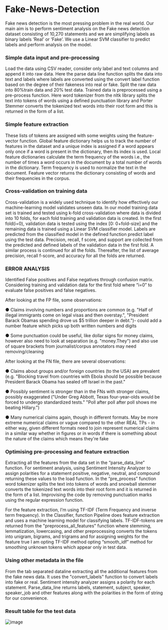 # Fake-News-Detection

Fake news detection is the most pressing problem in the real world. Our main aim is to perform sentiment analysis on the Fake
news detection dataset consisting of 10,270 statements and we are simplifying labels as binary labels ‘Real’ or ‘Fake’. We use a
Linear SVM classifier to predict labels and perform analysis on the model.

### **Simple data input and pre-processing**

Load the data using CSV reader, consider only label and text columns and append it into raw data. Here the parse data line
function splits the data into text and labels where labels are converted using the convert label function based on the degree of
their fakeness into real or fake. Split the raw data into 80%train data and 20% test data. Trained data is preprocessed using a
pre-process function. Here word tokenizer from the nltk library splits the text into tokens of words using a defined punctuation
library and Porter Stemmer converts the tokenized text words into their root form and this is returned in the form of a list.

### **Simple feature extraction**

These lists of tokens are assigned with some weights using the feature-vector function. Global feature dictionary helps us to
track the number of features in the dataset and a unique index is assigned if a word appears only once if a word is present in
the dictionary, then its index is used. Local feature dictionaries calculate the term frequency of the words i.e., the number of
times a word occurs in the document by a total number of words in the dictionary. Term frequency is used to normalize the text
in the document. Feature vector returns the dictionary consisting of words and their frequencies in the corpus.

### **Cross-validation on training data**

Cross-validation is a widely used technique to identify how effectively our machine-learning model validates unseen data. In our
model training data set is trained and tested using k-fold cross-validation where data is divided into 10 folds, for each fold
training and validation data is created. In the first fold(i=0), validation data is tested using the index [0: 0+fold-size] and the
remaining data is trained using a Linear SVM classifier model. Labels are predicted from the classified model in the defined
function predict label using the test data. Precision, recall, f score, and support are collected from the predicted and defined
labels of the validation data in the first fold. A similar process is continued for all the folds. Thereafter, the list of average
precision, recall f-score, and accuracy for all the folds are returned.

### **ERROR ANALYSIS**

Identified False positives and False negatives through confusion matrix.
Considering training and validation data for the first fold where “i=0” to evaluate false positives and false negatives.

After looking at the FP file, some observations:

● Claims involving numbers and proportions are common (e.g. "Half of illegal immigrants come on legal visas and then
overstay.", "President Barack Obamas spending drove us $5 trillion deeper in debt.")- could add a number feature
which picks up both written numbers and digits

● Some punctuation could be useful, like dollar signs for money claims, however also need to look at separation (e.g.
"money.They") and also use of square brackets from journalist/corpus annotators may need removing/cleaning

After looking at the FN file, there are several observations:

● Claims about groups and/or foreign countries (to the USA) are prevalent (e.g. "Blocking travel from countries with
Ebola should be possible because President Barack Obama has sealed off Israel in the past."

● Possibly sentiment is stronger than in the FNs with stronger claims, possibly exaggerated ("Under Greg Abbott,
Texas four-year-olds would be forced to undergo standardized tests." "Poll after poll after poll shows me beating
Hillary.")

● Many numerical claims again, though in different formats. May be more extreme numerical claims or vague compared
to the other REAL TPs - in either way, given different formats need to join represent numerical claims in a similar way
whether in figures or in words if there is something about the nature of the claims which means they're fake

### **Optimising pre-processing and feature extraction**

Extracting all the features from the data set in the “parse_data_line” function. For sentiment analysis, using Sentiment Intensity
Analyzer to assign polarities for a statement positive, negative, neutral, and compound returning these values to the load
function. In the “pre_process” function word tokenizer splits the text into tokens of words and snowball stemmer converts the
tokenized text words into their root form and it is returned in the form of a list. Improvising the code by removing punctuation
marks using the regular expression function.

For the feature extraction, I’m using TF-IDF (Term Frequency and inverse term frequency). In the Classifier, function Pipeline
does feature extraction and uses a machine learning model for classifying labels. TF-IDF-tokens are returned from the
"preprocess_all_features" function where stemming, lemmatization, lowercasing, and other preprocessing converts the tokens
into unigram, bigrams, and trigrams and for assigning weights for the feature true I am opting TF-IDF method opting
“smooth_idf” method for smoothing unknown tokens which appear only in test data.

### **Using other metadata in the file**

From the tab separated dataline extracting all the additional features from the fake news data. It uses the "convert_labels"
function to convert labels into fake or real. Sentiment intensity analyzer assigns a polarity for each statement. Parse_data_line
returns labels, statement, subject, speaker, speaker_job and other features along with the polarities in the form of string for our
convenience.

### **Result table for the test data**

![image](https://user-images.githubusercontent.com/98383338/214005416-bf20228b-c66e-49f4-bbb9-b9b3b4935754.png)
